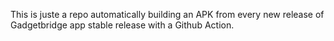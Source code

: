 This is juste a repo automatically building an APK from every new release of Gadgetbridge app stable release with a Github Action.
